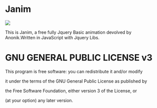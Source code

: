 # Janim

<img src="janim.altervista.org/international/images/banner.jpg">

This is Janim, a free fully Jquery Basic animation devolved by Anonik.Written in JavaScript with Jquery Libs.

# GNU GENERAL PUBLIC LICENSE v3

This program is free software: you can redistribute it and/or modify

it under the terms of the GNU General Public License as published by 

the Free Software Foundation, either version 3 of the License, or 

(at your option) any later version. 
